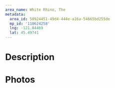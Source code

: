 ```yaml
---
area_name: White Rhino, The
metadata:
  area_id: 50924451-49d4-444e-a16a-54665bd255de
  mp_id: '110624258'
  lng: -121.84469
  lat: 45.49741
---
```

# Description

# Photos

